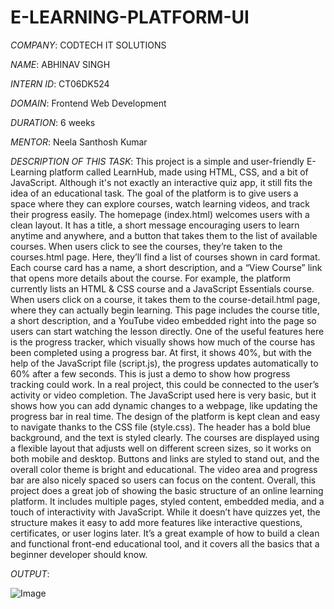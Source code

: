 # E-LEARNING-PLATFORM-UI

*COMPANY*: CODTECH IT SOLUTIONS

*NAME*: ABHINAV SINGH

*INTERN ID*: CT06DK524

*DOMAIN*: Frontend Web Development

*DURATION*: 6 weeks

*MENTOR*: Neela Santhosh Kumar

*DESCRIPTION OF THIS TASK*: This project is a simple and user-friendly E-Learning platform called LearnHub, made using HTML, CSS, and a bit of JavaScript. Although it's not exactly an interactive quiz app, it still fits the idea of an educational task. The goal of the platform is to give users a space where they can explore courses, watch learning videos, and track their progress easily. The homepage (index.html) welcomes users with a clean layout. It has a title, a short message encouraging users to learn anytime and anywhere, and a button that takes them to the list of available courses. When users click to see the courses, they’re taken to the courses.html page. Here, they’ll find a list of courses shown in card format. Each course card has a name, a short description, and a “View Course” link that opens more details about the course. For example, the platform currently lists an HTML & CSS course and a JavaScript Essentials course. When users click on a course, it takes them to the course-detail.html page, where they can actually begin learning. This page includes the course title, a short description, and a YouTube video embedded right into the page so users can start watching the lesson directly. One of the useful features here is the progress tracker, which visually shows how much of the course has been completed using a progress bar. At first, it shows 40%, but with the help of the JavaScript file (script.js), the progress updates automatically to 60% after a few seconds. This is just a demo to show how progress tracking could work. In a real project, this could be connected to the user’s activity or video completion. The JavaScript used here is very basic, but it shows how you can add dynamic changes to a webpage, like updating the progress bar in real time. The design of the platform is kept clean and easy to navigate thanks to the CSS file (style.css). The header has a bold blue background, and the text is styled clearly. The courses are displayed using a flexible layout that adjusts well on different screen sizes, so it works on both mobile and desktop. Buttons and links are styled to stand out, and the overall color theme is bright and educational. The video area and progress bar are also nicely spaced so users can focus on the content. Overall, this project does a great job of showing the basic structure of an online learning platform. It includes multiple pages, styled content, embedded media, and a touch of interactivity with JavaScript. While it doesn’t have quizzes yet, the structure makes it easy to add more features like interactive questions, certificates, or user logins later. It’s a great example of how to build a clean and functional front-end educational tool, and it covers all the basics that a beginner developer should know.

*OUTPUT*:

![Image](https://github.com/user-attachments/assets/e88b3fb6-7755-4958-8575-a88ee37626cd)
